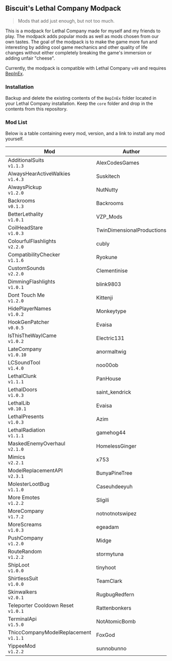 
## Biscuit's Lethal Company Modpack

> Mods that add just enough, but not too much.

This is a modpack for Lethal Company made for myself and my friends to play. The modpack adds popular mods as well as mods chosen from our own tastes. The goal of the modpack is to make the game more fun and interesting by adding cool game mechanics and other quality of life changes without either completely breaking the game's immersion or adding unfair "cheese".

Currently, the modpack is compatible with Lethal Company `v49` and requires [BepInEx](https://github.com/BepInEx/BepInEx).

### Installation
Backup and delete the existing contents of the `BepInEx` folder located in your Lethal Company installation. Keep the `core` folder and drop in the contents from this repository.

### Mod List
Below is a table containing every mod, version, and a link to install any mod yourself.

| Mod                                      | Author                     | Link                                                                                                 |
|------------------------------------------|----------------------------|------------------------------------------------------------------------------------------------------|
| AdditionalSuits<br>`v1.1.3`              | AlexCodesGames             | [Thunderstore](https://thunderstore.io/c/lethal-company/p/AlexCodesGames/AdditionalSuits/)           |
| AlwaysHearActiveWalkies<br>`v1.4.3`      | Suskitech                  | [Thunderstore](https://thunderstore.io/c/lethal-company/p/Suskitech/AlwaysHearActiveWalkies/)        |
| AlwaysPickup<br>`v1.2.0`                 | NutNutty                   | [Thunderstore](https://thunderstore.io/c/lethal-company/p/NutNutty/AlwaysPickup/)                    |
| Backrooms<br>`v0.1.3`                    | Backrooms                  | [Thunderstore](https://thunderstore.io/c/lethal-company/p/Backrooms/Backrooms/)                      |
| BetterLethality<br>`v1.0.1`              | VZP_Mods                   | [Thunderstore](https://thunderstore.io/c/lethal-company/p/VZP_Mods/BetterLethality/)                 |
| CoilHeadStare<br>`v1.0.3`                | TwinDimensionalProductions | [Thunderstore](https://thunderstore.io/c/lethal-company/p/TwinDimensionalProductions/CoilHeadStare/) |
| ColourfulFlashlights<br>`v2.2.0`         | cubly                      | [Thunderstore](https://thunderstore.io/c/lethal-company/p/cubly/ColourfulFlashlights/)               |
| CompatibilityChecker<br>`v1.1.6`         | Ryokune                    | [Thunderstore](https://thunderstore.io/c/lethal-company/p/Ryokune/CompatibilityChecker/)             |
| CustomSounds<br>`v2.2.0`                 | Clementinise               | [Thunderstore](https://thunderstore.io/c/lethal-company/p/Clementinise/CustomSounds/)                |
| DimmingFlashlights<br>`v1.0.1`           | blink9803                  | [Thunderstore](https://thunderstore.io/c/lethal-company/p/blink9803/DimmingFlashlights/)             |
| Dont Touch Me<br>`v1.2.0`                | Kittenji                   | [Thunderstore](https://thunderstore.io/c/lethal-company/p/Kittenji/Dont_Touch_Me/)                   |
| HidePlayerNames<br>`v1.0.2`              | Monkeytype                 | [Thunderstore](https://thunderstore.io/c/lethal-company/p/Monkeytype/HidePlayerNames/)               |
| HookGenPatcher<br>`v0.0.5`               | Evaisa                     | [Thunderstore](https://thunderstore.io/c/lethal-company/p/Evaisa/HookGenPatcher/)                    |
| IsThisTheWayICame<br>`v1.0.2`            | Electric131                | [Thunderstore](https://thunderstore.io/c/lethal-company/p/Electric131/IsThisTheWayICame/)            |
| LateCompany<br>`v1.0.10`                 | anormaltwig                | [Thunderstore](https://thunderstore.io/c/lethal-company/p/anormaltwig/LateCompany/)                  |
| LCSoundTool<br>`v1.4.0`                  | noo00ob                    | [Thunderstore](https://thunderstore.io/c/lethal-company/p/no00ob/LCSoundTool/)                       |
| LethalClunk<br>`v1.1.1`                  | PanHouse                   | [Thunderstore](https://thunderstore.io/c/lethal-company/p/PanHouse/LethalClunk/)                     |
| LethalDoors<br>`v1.0.3`                  | saint_kendrick             | [Thunderstore](https://thunderstore.io/c/lethal-company/p/saint_kendrick/Lethal_Doors/)              |
| LethalLib<br>`v0.10.1`                   | Evaisa                     | [Thunderstore](https://thunderstore.io/c/lethal-company/p/Evaisa/LethalLib/)                         |
| LethalPresents<br>`v1.0.3`               | Azim                       | [Thunderstore](https://thunderstore.io/c/lethal-company/p/Azim/LethalPresents/)                      |
| LethalRadiation<br>`v1.1.1`              | gamehog44                  | [Thunderstore](https://thunderstore.io/c/lethal-company/p/gamehog44/LethalRadiation/)                |
| MaskedEnemyOverhaul<br>`v2.1.0`          | HomelessGinger             | [Thunderstore](https://thunderstore.io/c/lethal-company/p/HomelessGinger/MaskedEnemyOverhaul/)       |
| Mimics<br>`v2.2.1`                       | x753                       | [Thunderstore](https://thunderstore.io/c/lethal-company/p/x753/Mimics/)                              |
| ModelReplacementAPI<br>`v2.3.1`          | BunyaPineTree              | [Thunderstore](https://thunderstore.io/c/lethal-company/p/BunyaPineTree/ModelReplacementAPI/)        |
| MolesterLootBug<br>`v1.1.0`              | Caseuhdeeyuh               | [Thunderstore](https://thunderstore.io/c/lethal-company/p/Caseuhdeeyuh/MolesterLootBug/)             |
| More Emotes<br>`v1.2.2`                  | Sligili                    | [Thunderstore](https://thunderstore.io/c/lethal-company/p/Sligili/More_Emotes/)                      |
| MoreCompany<br>`v1.7.2`                  | notnotnotswipez            | [Thunderstore](https://thunderstore.io/c/lethal-company/p/notnotnotswipez/MoreCompany/)              |
| MoreScreams<br>`v1.0.3`                  | egeadam                    | [Thunderstore](https://thunderstore.io/c/lethal-company/p/egeadam/MoreScreams/)                      |
| PushCompany<br>`v1.2.0`                  | Midge                      | [Thunderstore](https://thunderstore.io/c/lethal-company/p/Midge/PushCompany/)                        |
| RouteRandom<br>`v1.2.2`                  | stormytuna                 | [Thunderstore](https://thunderstore.io/c/lethal-company/p/stormytuna/RouteRandom/)                   |
| ShipLoot<br>`v1.0.0`                     | tinyhoot                   | [Thunderstore](https://thunderstore.io/c/lethal-company/p/tinyhoot/ShipLoot/)                        |
| ShirtlessSuit<br>`v1.0.0`                | TeamClark                  | [Thunderstore](https://thunderstore.io/c/lethal-company/p/TeamClark/ShirtlessSuit/)                  |
| Skinwalkers<br>`v2.0.1`                  | RugbugRedfern              | [Thunderstore](https://thunderstore.io/c/lethal-company/p/RugbugRedfern/Skinwalkers/)                |
| Teleporter Cooldown Reset<br>`v1.0.1`    | Rattenbonkers              | [Thunderstore](https://thunderstore.io/c/lethal-company/p/Rattenbonkers/Teleporter_Cooldown_Reset/)  |
| TerminalApi<br>`v1.5.0`                  | NotAtomicBomb              | [Thunderstore](https://thunderstore.io/c/lethal-company/p/NotAtomicBomb/TerminalApi/)                |
| ThiccCompanyModelReplacement<br>`v1.1.1` | FoxGod                     | [Thunderstore](https://thunderstore.io/c/lethal-company/p/FoxGod/ThiccCompanyModelReplacement/)      |
| YippeeMod<br>`v1.2.2`                    | sunnobunno                 | [Thunderstore](https://thunderstore.io/c/lethal-company/p/sunnobunno/YippeeMod/)                     |
